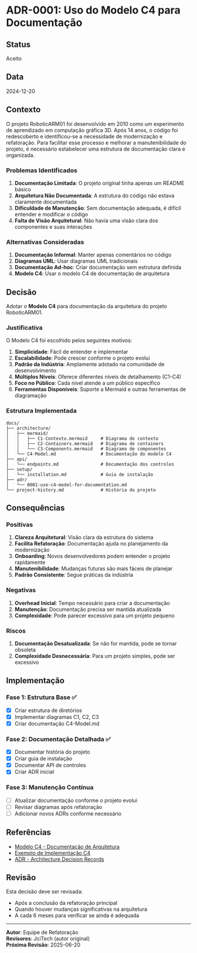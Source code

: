 # ADR-0001: Uso do Modelo C4 para Documentação

## Status

Aceito

## Data

2024-12-20

## Contexto

O projeto RoboticARM01 foi desenvolvido em 2010 como um experimento de aprendizado em computação gráfica 3D. Após 14 anos, o código foi redescoberto e identificou-se a necessidade de modernização e refatoração. Para facilitar esse processo e melhorar a manutenibilidade do projeto, é necessário estabelecer uma estrutura de documentação clara e organizada.

### Problemas Identificados

1. **Documentação Limitada**: O projeto original tinha apenas um README básico
2. **Arquitetura Não Documentada**: A estrutura do código não estava claramente documentada
3. **Dificuldade de Manutenção**: Sem documentação adequada, é difícil entender e modificar o código
4. **Falta de Visão Arquitetural**: Não havia uma visão clara dos componentes e suas interações

### Alternativas Consideradas

1. **Documentação Informal**: Manter apenas comentários no código
2. **Diagramas UML**: Usar diagramas UML tradicionais
3. **Documentação Ad-hoc**: Criar documentação sem estrutura definida
4. **Modelo C4**: Usar o modelo C4 de documentação de arquitetura

## Decisão

Adotar o **Modelo C4** para documentação da arquitetura do projeto RoboticARM01.

### Justificativa

O Modelo C4 foi escolhido pelos seguintes motivos:

1. **Simplicidade**: Fácil de entender e implementar
2. **Escalabilidade**: Pode crescer conforme o projeto evolui
3. **Padrão da Indústria**: Amplamente adotado na comunidade de desenvolvimento
4. **Múltiplos Níveis**: Oferece diferentes níveis de detalhamento (C1-C4)
5. **Foco no Público**: Cada nível atende a um público específico
6. **Ferramentas Disponíveis**: Suporte a Mermaid e outras ferramentas de diagramação

### Estrutura Implementada

```
docs/
├── architecture/
│   ├── mermaid/
│   │   ├── C1-Contexto.mermaid     # Diagrama de contexto
│   │   ├── C2-Containers.mermaid   # Diagrama de containers
│   │   └── C3-Components.mermaid   # Diagrama de componentes
│   └── C4-Model.md                 # Documentação do modelo C4
├── api/
│   └── endpoints.md                # Documentação dos controles
├── setup/
│   └── installation.md             # Guia de instalação
├── adr/
│   └── 0001-use-c4-model-for-documentation.md
└── project-history.md              # História do projeto
```

## Consequências

### Positivas

1. **Clareza Arquitetural**: Visão clara da estrutura do sistema
2. **Facilita Refatoração**: Documentação ajuda no planejamento da modernização
3. **Onboarding**: Novos desenvolvedores podem entender o projeto rapidamente
4. **Manutenibilidade**: Mudanças futuras são mais fáceis de planejar
5. **Padrão Consistente**: Segue práticas da indústria

### Negativas

1. **Overhead Inicial**: Tempo necessário para criar a documentação
2. **Manutenção**: Documentação precisa ser mantida atualizada
3. **Complexidade**: Pode parecer excessivo para um projeto pequeno

### Riscos

1. **Documentação Desatualizada**: Se não for mantida, pode se tornar obsoleta
2. **Complexidade Desnecessária**: Para um projeto simples, pode ser excessivo

## Implementação

### Fase 1: Estrutura Base ✅
- [x] Criar estrutura de diretórios
- [x] Implementar diagramas C1, C2, C3
- [x] Criar documentação C4-Model.md

### Fase 2: Documentação Detalhada ✅
- [x] Documentar história do projeto
- [x] Criar guia de instalação
- [x] Documentar API de controles
- [x] Criar ADR inicial

### Fase 3: Manutenção Contínua
- [ ] Atualizar documentação conforme o projeto evolui
- [ ] Revisar diagramas após refatoração
- [ ] Adicionar novos ADRs conforme necessário

## Referências

- [Modelo C4 - Documentação de Arquitetura](https://c4model.com/)
- [Exemplo de Implementação C4](https://github.com/jciterceros/cadastroalunos)
- [ADR - Architecture Decision Records](https://adr.github.io/)

## Revisão

Esta decisão deve ser revisada:
- Após a conclusão da refatoração principal
- Quando houver mudanças significativas na arquitetura
- A cada 6 meses para verificar se ainda é adequada

---

**Autor**: Equipe de Refatoração  
**Revisores**: JciTech (autor original)  
**Próxima Revisão**: 2025-06-20 